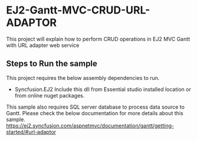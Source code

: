 # EJ2-Gantt-MVC-CRUD-URL-ADAPTOR
This project will explain how to perform CRUD operations in EJ2 MVC Gantt with URL adapter web service

## Steps to Run the sample

This project requires the below assembly dependencies to run. 
* Syncfusion.EJ2
Include this dll from Essential studio installed location or from online nuget packages. 

This sample also requires SQL server database to process data source to Gantt. Please check the below documentation for more details about this sample.
https://ej2.syncfusion.com/aspnetmvc/documentation/gantt/getting-started/#url-adaptor
